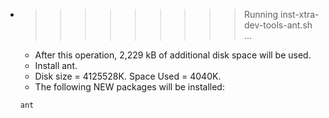 * >>>>>>>>> Running inst-xtra-dev-tools-ant.sh ...
  * After this operation, 2,229 kB of additional disk space will be used.
  * Install ant.
  * Disk size = 4125528K. Space Used = 4040K.
  * The following NEW packages will be installed:
  ```bash
  ant
  ```
